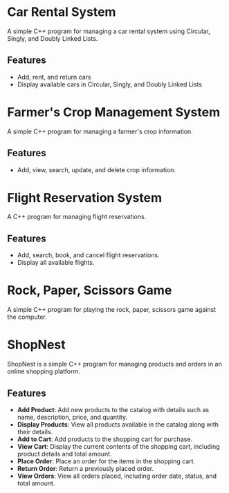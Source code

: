 # Car Rental System

A simple C++ program for managing a car rental system using Circular, Singly, and Doubly Linked Lists.

## Features
- Add, rent, and return cars
- Display available cars in Circular, Singly, and Doubly Linked Lists
  

# Farmer's Crop Management System

A simple C++ program for managing a farmer's crop information.

## Features
- Add, view, search, update, and delete crop information.



# Flight Reservation System

A C++ program for managing flight reservations.

## Features
- Add, search, book, and cancel flight reservations.
- Display all available flights.



# Rock, Paper, Scissors Game

A simple C++ program for playing the rock, paper, scissors game against the computer.



# ShopNest

ShopNest is a simple C++ program for managing products and orders in an online shopping platform.

## Features
- **Add Product**: Add new products to the catalog with details such as name, description, price, and quantity.
- **Display Products**: View all products available in the catalog along with their details.
- **Add to Cart**: Add products to the shopping cart for purchase.
- **View Cart**: Display the current contents of the shopping cart, including product details and total amount.
- **Place Order**: Place an order for the items in the shopping cart.
- **Return Order**: Return a previously placed order.
- **View Orders**: View all orders placed, including order date, status, and total amount.

